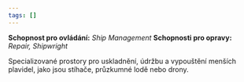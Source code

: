 ```yaml
---
tags: []
---
```

**Schopnost pro ovládání:** *Ship Management*
**Schopnosti pro opravy:**  *Repair, Shipwright*

Specializované prostory pro uskladnění, údržbu a vypouštění menších plavidel, jako jsou stíhače, průzkumné lodě nebo drony.